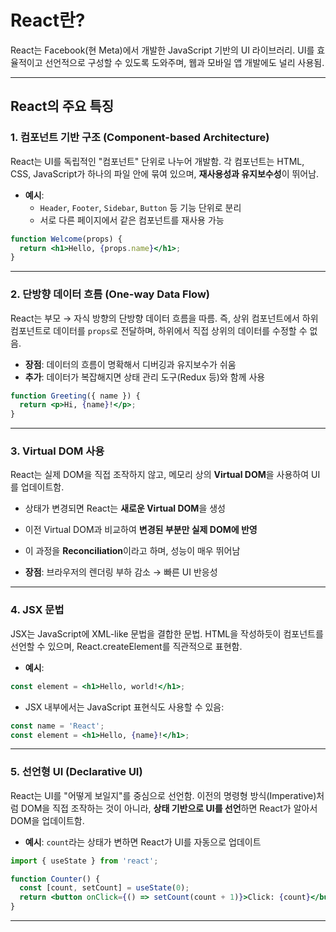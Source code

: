 # React란?

React는 Facebook(현 Meta)에서 개발한 JavaScript 기반의 UI 라이브러리. 
UI를 효율적이고 선언적으로 구성할 수 있도록 도와주며, 웹과 모바일 앱 개발에도 널리 사용됨.

---

## React의 주요 특징

### 1. 컴포넌트 기반 구조 (Component-based Architecture)

React는 UI를 독립적인 "컴포넌트" 단위로 나누어 개발함.
각 컴포넌트는 HTML, CSS, JavaScript가 하나의 파일 안에 묶여 있으며, **재사용성과 유지보수성**이 뛰어남.

- **예시**:
  - `Header`, `Footer`, `Sidebar`, `Button` 등 기능 단위로 분리
  - 서로 다른 페이지에서 같은 컴포넌트를 재사용 가능

```jsx
function Welcome(props) {
  return <h1>Hello, {props.name}</h1>;
}
```

---

### 2. 단방향 데이터 흐름 (One-way Data Flow)

React는 부모 → 자식 방향의 단방향 데이터 흐름을 따름.
즉, 상위 컴포넌트에서 하위 컴포넌트로 데이터를 `props`로 전달하며, 하위에서 직접 상위의 데이터를 수정할 수 없음.

- **장점**: 데이터의 흐름이 명확해서 디버깅과 유지보수가 쉬움  
- **추가**: 데이터가 복잡해지면 상태 관리 도구(Redux 등)와 함께 사용

```jsx
function Greeting({ name }) {
  return <p>Hi, {name}!</p>;
}
```

---

### 3. Virtual DOM 사용

React는 실제 DOM을 직접 조작하지 않고, 메모리 상의 **Virtual DOM**을 사용하여 UI를 업데이트함.

- 상태가 변경되면 React는 **새로운 Virtual DOM**을 생성
- 이전 Virtual DOM과 비교하여 **변경된 부분만 실제 DOM에 반영**
- 이 과정을 **Reconciliation**이라고 하며, 성능이 매우 뛰어남

- **장점**: 브라우저의 렌더링 부하 감소 → 빠른 UI 반응성

---

### 4. JSX 문법

JSX는 JavaScript에 XML-like 문법을 결합한 문법.
HTML을 작성하듯이 컴포넌트를 선언할 수 있으며, React.createElement를 직관적으로 표현함.

- **예시**:

```jsx
const element = <h1>Hello, world!</h1>;
```

- JSX 내부에서는 JavaScript 표현식도 사용할 수 있음:

```jsx
const name = 'React';
const element = <h1>Hello, {name}!</h1>;
```

---

### 5. 선언형 UI (Declarative UI)

React는 UI를 "어떻게 보일지"를 중심으로 선언함.
이전의 명령형 방식(Imperative)처럼 DOM을 직접 조작하는 것이 아니라, **상태 기반으로 UI를 선언**하면 React가 알아서 DOM을 업데이트함.

- **예시**: `count`라는 상태가 변하면 React가 UI를 자동으로 업데이트

```jsx
import { useState } from 'react';

function Counter() {
  const [count, setCount] = useState(0);
  return <button onClick={() => setCount(count + 1)}>Click: {count}</button>;
}
```

---